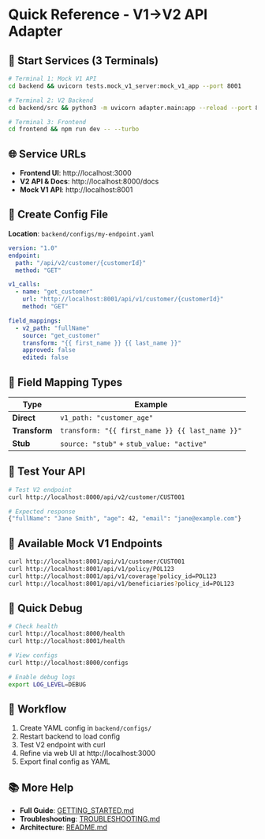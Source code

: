 # Quick Reference - V1→V2 API Adapter

## 🚀 Start Services (3 Terminals)

```bash
# Terminal 1: Mock V1 API
cd backend && uvicorn tests.mock_v1_server:mock_v1_app --port 8001

# Terminal 2: V2 Backend
cd backend/src && python3 -m uvicorn adapter.main:app --reload --port 8000

# Terminal 3: Frontend
cd frontend && npm run dev -- --turbo
```

## 🌐 Service URLs

- **Frontend UI**: http://localhost:3000
- **V2 API & Docs**: http://localhost:8000/docs
- **Mock V1 API**: http://localhost:8001

## 📁 Create Config File

**Location**: `backend/configs/my-endpoint.yaml`

```yaml
version: "1.0"
endpoint:
  path: "/api/v2/customer/{customerId}"
  method: "GET"

v1_calls:
  - name: "get_customer"
    url: "http://localhost:8001/api/v1/customer/{customerId}"
    method: "GET"

field_mappings:
  - v2_path: "fullName"
    source: "get_customer"
    transform: "{{ first_name }} {{ last_name }}"
    approved: false
    edited: false
```

## 🔧 Field Mapping Types

| Type | Example |
|------|---------|
| **Direct** | `v1_path: "customer_age"` |
| **Transform** | `transform: "{{ first_name }} {{ last_name }}"` |
| **Stub** | `source: "stub"` + `stub_value: "active"` |

## 🧪 Test Your API

```bash
# Test V2 endpoint
curl http://localhost:8000/api/v2/customer/CUST001

# Expected response
{"fullName": "Jane Smith", "age": 42, "email": "jane@example.com"}
```

## 🎯 Available Mock V1 Endpoints

```bash
curl http://localhost:8001/api/v1/customer/CUST001
curl http://localhost:8001/api/v1/policy/POL123
curl http://localhost:8001/api/v1/coverage?policy_id=POL123
curl http://localhost:8001/api/v1/beneficiaries?policy_id=POL123
```

## 🐛 Quick Debug

```bash
# Check health
curl http://localhost:8000/health
curl http://localhost:8001/health

# View configs
curl http://localhost:8000/configs

# Enable debug logs
export LOG_LEVEL=DEBUG
```

## 🔄 Workflow

1. Create YAML config in `backend/configs/`
2. Restart backend to load config
3. Test V2 endpoint with curl
4. Refine via web UI at http://localhost:3000
5. Export final config as YAML

## 📚 More Help

- **Full Guide**: [GETTING_STARTED.md](GETTING_STARTED.md)
- **Troubleshooting**: [TROUBLESHOOTING.md](TROUBLESHOOTING.md)
- **Architecture**: [README.md](../README.md)